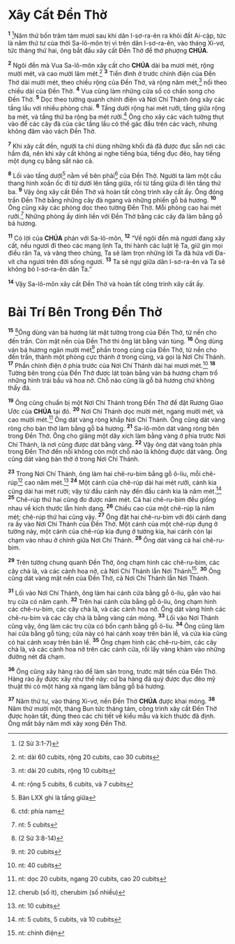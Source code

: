 # Xây Cất Đền Thờ
<sup><b>1</b></sup> [^1@-97ba2bb4-b3dd-4408-b713-c8be22c02d5a]Năm thứ bốn trăm tám mươi sau khi dân I-sơ-ra-ên ra khỏi đất Ai-cập, tức là năm thứ tư của thời Sa-lô-môn trị vì trên dân I-sơ-ra-ên, vào tháng Xi-vơ, tức tháng thứ hai, ông bắt đầu xây cất Đền Thờ để thờ phượng **CHÚA**.

<sup><b>2</b></sup> Ngôi đền mà Vua Sa-lô-môn xây cất cho **CHÚA** dài ba mươi mét, rộng mười mét, và cao mười lăm mét.[^1-97ba2bb4-b3dd-4408-b713-c8be22c02d5a] <sup><b>3</b></sup> Tiền đình ở trước chính điện của Đền Thờ dài mười mét, theo chiều rộng của Đền Thờ, và rộng năm mét,[^2-97ba2bb4-b3dd-4408-b713-c8be22c02d5a] nối theo chiều dài của Đền Thờ. <sup><b>4</b></sup> Vua cũng làm những cửa sổ có chấn song cho Đền Thờ. <sup><b>5</b></sup> Dọc theo tường quanh chính điện và Nơi Chí Thánh ông xây các tầng lầu với nhiều phòng chái. <sup><b>6</b></sup> Tầng dưới rộng hai mét rưỡi, tầng giữa rộng ba mét, và tầng thứ ba rộng ba mét rưỡi.[^3-97ba2bb4-b3dd-4408-b713-c8be22c02d5a] Ông cho xây các vách tường thụt vào để các cây đà của các tầng lầu có thể gác đầu trên các vách, nhưng không đâm vào vách Đền Thờ.

<sup><b>7</b></sup> Khi xây cất đền, người ta chỉ dùng những khối đá đã được đục sẵn nơi các hầm đá, nên khi xây cất không ai nghe tiếng búa, tiếng đục đẽo, hay tiếng một dụng cụ bằng sắt nào cả.

<sup><b>8</b></sup> Lối vào tầng dưới[^4-97ba2bb4-b3dd-4408-b713-c8be22c02d5a] nằm về bên phải[^5-97ba2bb4-b3dd-4408-b713-c8be22c02d5a] của Đền Thờ. Người ta làm một cầu thang hình xoắn ốc đi từ dưới lên tầng giữa, rồi từ tầng giữa đi lên tầng thứ ba. <sup><b>9</b></sup> Vậy ông xây cất Đền Thờ và hoàn tất công trình xây cất ấy. Ông đóng trần Đền Thờ bằng những cây đà ngang và những phiến gỗ bá hương. <sup><b>10</b></sup> Ông cũng xây các phòng dọc theo tường Đền Thờ. Mỗi phòng cao hai mét rưỡi.[^6-97ba2bb4-b3dd-4408-b713-c8be22c02d5a] Những phòng ấy dính liền với Đền Thờ bằng các cây đà làm bằng gỗ bá hương.

<sup><b>11</b></sup> Có lời của **CHÚA** phán với Sa-lô-môn, <sup><b>12</b></sup> “Về ngôi đền mà ngươi đang xây cất, nếu ngươi đi theo các mạng lịnh Ta, thi hành các luật lệ Ta, giữ gìn mọi điều răn Ta, và vâng theo chúng, Ta sẽ làm trọn những lời Ta đã hứa với Đa-vít cha ngươi trên đời sống ngươi. <sup><b>13</b></sup> Ta sẽ ngự giữa dân I-sơ-ra-ên và Ta sẽ không bỏ I-sơ-ra-ên dân Ta.”

<sup><b>14</b></sup> Vậy Sa-lô-môn xây cất Đền Thờ và hoàn tất công trình xây cất ấy.


# Bài Trí Bên Trong Đền Thờ
<sup><b>15</b></sup> [^2@-97ba2bb4-b3dd-4408-b713-c8be22c02d5a]Ông dùng ván bá hương lát mặt tường trong của Đền Thờ, từ nền cho đến trần. Còn mặt nền của Đền Thờ thì ông lát bằng ván tùng. <sup><b>16</b></sup> Ông dùng ván bá hương ngăn mười mét[^7-97ba2bb4-b3dd-4408-b713-c8be22c02d5a] phần trong cùng của Đền Thờ, từ nền cho đến trần, thành một phòng cực thánh ở trong cùng, và gọi là Nơi Chí Thánh. <sup><b>17</b></sup> Phần chính điện ở phía trước của Nơi Chí Thánh dài hai mươi mét.[^8-97ba2bb4-b3dd-4408-b713-c8be22c02d5a] <sup><b>18</b></sup> Tường bên trong của Đền Thờ được lát toàn bằng ván bá hương chạm trổ những hình trái bầu và hoa nở. Chỗ nào cũng là gỗ bá hương chứ không thấy đá.

<sup><b>19</b></sup> Ông cũng chuẩn bị một Nơi Chí Thánh trong Đền Thờ để đặt Rương Giao Ước của **CHÚA** tại đó. <sup><b>20</b></sup> Nơi Chí Thánh dọc mười mét, ngang mười mét, và cao mười mét.[^9-97ba2bb4-b3dd-4408-b713-c8be22c02d5a] Ông dát vàng ròng khắp Nơi Chí Thánh. Ông cũng dát vàng ròng cho bàn thờ làm bằng gỗ bá hương. <sup><b>21</b></sup> Sa-lô-môn dát vàng ròng bên trong Đền Thờ. Ông cho giăng một dây xích làm bằng vàng ở phía trước Nơi Chí Thánh, là nơi cũng được dát bằng vàng. <sup><b>22</b></sup> Vậy ông dát vàng toàn phía trong Đền Thờ đến nỗi không còn một chỗ nào là không được dát vàng. Ông cũng dát vàng bàn thờ ở trong Nơi Chí Thánh.

<sup><b>23</b></sup> Trong Nơi Chí Thánh, ông làm hai chê-ru-bim bằng gỗ ô-liu, mỗi chê-rúp[^10-97ba2bb4-b3dd-4408-b713-c8be22c02d5a] cao năm mét.[^11-97ba2bb4-b3dd-4408-b713-c8be22c02d5a] <sup><b>24</b></sup> Một cánh của chê-rúp dài hai mét rưỡi, cánh kia cũng dài hai mét rưỡi; vậy từ đầu cánh này đến đầu cánh kia là năm mét.[^12-97ba2bb4-b3dd-4408-b713-c8be22c02d5a] <sup><b>25</b></sup> Chê-rúp thứ hai cũng đo được năm mét. Cả hai chê-ru-bim đều giống nhau về kích thước lẫn hình dạng. <sup><b>26</b></sup> Chiều cao của một chê-rúp là năm mét; chê-rúp thứ hai cũng vậy. <sup><b>27</b></sup> Ông đặt hai chê-ru-bim với đôi cánh dang ra ấy vào Nơi Chí Thánh của Đền Thờ. Một cánh của một chê-rúp đụng ở tường này, một cánh của chê-rúp kia đụng ở tường kia, hai cánh còn lại chạm vào nhau ở chính giữa Nơi Chí Thánh. <sup><b>28</b></sup> Ông dát vàng cả hai chê-ru-bim.

<sup><b>29</b></sup> Trên tường chung quanh Đền Thờ, ông chạm hình các chê-ru-bim, các cây chà là, và các cành hoa nở, cả Nơi Chí Thánh lẫn Nơi Thánh[^13-97ba2bb4-b3dd-4408-b713-c8be22c02d5a]. <sup><b>30</b></sup> Ông cũng dát vàng mặt nền của Đền Thờ, cả Nơi Chí Thánh lẫn Nơi Thánh.

<sup><b>31</b></sup> Lối vào Nơi Chí Thánh, ông làm hai cánh cửa bằng gỗ ô-liu, gắn vào hai trụ cửa có năm cạnh. <sup><b>32</b></sup> Trên hai cánh cửa bằng gỗ ô-liu, ông chạm hình các chê-ru-bim, các cây chà là, và các cành hoa nở. Ông dát vàng hình các chê-ru-bim và các cây chà là bằng vàng cán mỏng. <sup><b>33</b></sup> Lối vào Nơi Thánh cũng vậy, ông làm các trụ cửa có bốn cạnh bằng gỗ ô-liu. <sup><b>34</b></sup> Ông cũng làm hai cửa bằng gỗ tùng; cửa này có hai cánh xoay trên bản lề, và cửa kia cũng có hai cánh xoay trên bản lề. <sup><b>35</b></sup> Ông chạm hình các chê-ru-bim, các cây chà là, và các cành hoa nở trên các cánh cửa, rồi lấy vàng khảm vào những đường nét đã chạm.

<sup><b>36</b></sup> Ông cũng xây hàng rào để làm sân trong, trước mặt tiền của Đền Thờ. Hàng rào ấy được xây như thế này: cứ ba hàng đá quý được đục đẽo mỹ thuật thì có một hàng xà ngang làm bằng gỗ bá hương.

<sup><b>37</b></sup> Năm thứ tư, vào tháng Xi-vơ, nền Đền Thờ **CHÚA** được khai móng. <sup><b>38</b></sup> Năm thứ mười một, tháng Bun tức tháng tám, công trình xây cất Đền Thờ được hoàn tất, đúng theo các chi tiết về kiểu mẫu và kích thước đã định. Ông mất bảy năm mới xây xong Đền Thờ.

[^1-97ba2bb4-b3dd-4408-b713-c8be22c02d5a]: nt: dài 60 cubits, rộng 20 cubits, cao 30 cubits
[^2-97ba2bb4-b3dd-4408-b713-c8be22c02d5a]: nt: dài 20 cubits, rộng 10 cubits
[^3-97ba2bb4-b3dd-4408-b713-c8be22c02d5a]: nt: rộng 5 cubits, 6 cubits, và 7 cubits
[^4-97ba2bb4-b3dd-4408-b713-c8be22c02d5a]: Bản LXX ghi là tầng giữa
[^5-97ba2bb4-b3dd-4408-b713-c8be22c02d5a]: ctd: phía nam
[^6-97ba2bb4-b3dd-4408-b713-c8be22c02d5a]: nt: 5 cubits
[^7-97ba2bb4-b3dd-4408-b713-c8be22c02d5a]: nt: 20 cubits
[^8-97ba2bb4-b3dd-4408-b713-c8be22c02d5a]: nt: 40 cubits
[^9-97ba2bb4-b3dd-4408-b713-c8be22c02d5a]: nt: dọc 20 cubits, ngang 20 cubits, cao 20 cubits
[^10-97ba2bb4-b3dd-4408-b713-c8be22c02d5a]: cherub (số ít), cherubim (số nhiều)
[^11-97ba2bb4-b3dd-4408-b713-c8be22c02d5a]: nt: 10 cubits
[^12-97ba2bb4-b3dd-4408-b713-c8be22c02d5a]: nt: 5 cubits, 5 cubits, và 10 cubits
[^13-97ba2bb4-b3dd-4408-b713-c8be22c02d5a]: nt: chính điện
[^1@-97ba2bb4-b3dd-4408-b713-c8be22c02d5a]: (2 Sử 3:1-7)
[^2@-97ba2bb4-b3dd-4408-b713-c8be22c02d5a]: (2 Sử 3:8-14)